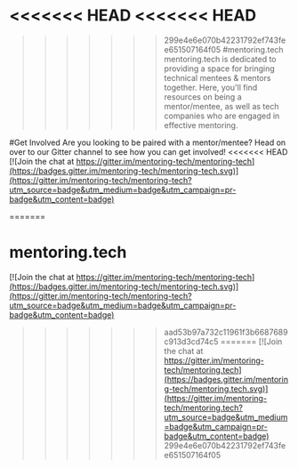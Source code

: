 <<<<<<< HEAD
<<<<<<< HEAD
=======
>>>>>>> 299e4e6e070b42231792ef743fee651507164f05
#mentoring.tech
mentoring.tech is dedicated to providing a space for bringing technical mentees & mentors together. Here, you'll find resources on being a mentor/mentee, as well as tech companies who are engaged in effective mentoring.

#Get Involved
Are you looking to be paired with a mentor/mentee? Head on over to our Gitter channel to see how you can get involved!
<<<<<<< HEAD
[![Join the chat at https://gitter.im/mentoring-tech/mentoring-tech](https://badges.gitter.im/mentoring-tech/mentoring-tech.svg)](https://gitter.im/mentoring-tech/mentoring-tech?utm_source=badge&utm_medium=badge&utm_campaign=pr-badge&utm_content=badge)

=======
# mentoring.tech

[![Join the chat at https://gitter.im/mentoring-tech/mentoring-tech](https://badges.gitter.im/mentoring-tech/mentoring-tech.svg)](https://gitter.im/mentoring-tech/mentoring-tech?utm_source=badge&utm_medium=badge&utm_campaign=pr-badge&utm_content=badge)
>>>>>>> aad53b97a732c11961f3b6687689c913d3cd74c5
=======
[![Join the chat at https://gitter.im/mentoring-tech/mentoring.tech](https://badges.gitter.im/mentoring-tech/mentoring.tech.svg)](https://gitter.im/mentoring-tech/mentoring.tech?utm_source=badge&utm_medium=badge&utm_campaign=pr-badge&utm_content=badge)
>>>>>>> 299e4e6e070b42231792ef743fee651507164f05
